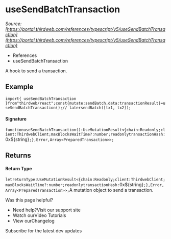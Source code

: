 # useSendBatchTransaction

*Source: [https://portal.thirdweb.com/references/typescript/v5/useSendBatchTransaction](https://portal.thirdweb.com/references/typescript/v5/useSendBatchTransaction)*

* References
* useSendBatchTransaction

A hook to send a transaction.

## Example

`import{ useSendBatchTransaction }from"thirdweb/react";const{mutate:sendBatch,data:transactionResult}=useSendBatchTransaction();// latersendBatch([tx1, tx2]);`
#### Signature

`functionuseSendBatchTransaction():UseMutationResult<{chain:Readonly;client:ThirdwebClient;maxBlocksWaitTime?:number;readonlytransactionHash:`0x${string}`;},Error,Array<PreparedTransaction>>;`
## Returns

#### Return Type

`letreturnType:UseMutationResult<{chain:Readonly;client:ThirdwebClient;maxBlocksWaitTime?:number;readonlytransactionHash:`0x${string}`;},Error,Array<PreparedTransaction>>;`A mutation object to send a transaction.

Was this page helpful?

* Need help?Visit our support site
* Watch ourVideo Tutorials
* View ourChangelog

Subscribe for the latest dev updates

